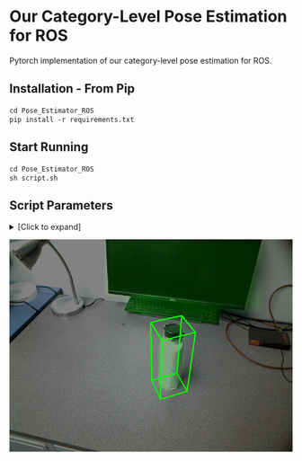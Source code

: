 # Our Category-Level Pose Estimation for ROS
Pytorch implementation of our category-level pose estimation for ROS.

## Installation - From Pip
```shell
cd Pose_Estimator_ROS
pip install -r requirements.txt
```

## Start Running 
```shell
cd Pose_Estimator_ROS
sh script.sh
```

## Script Parameters
<details>
  <summary>[Click to expand]</summary>

- **script.sh**
  - **pretrained_clip_rot_model_path**: Pretrained Contrast Rotation Model
  - **pretrained_clip_t_model_path**: Pretrained Contrast Translation Model
  - **resume_model**: Pretrained Estimator Model
  - **depth_pth**: The Saved Path of Depth image from ROS
  - **detection_pth**: The Saved Path of MaskRCNN Mask Results from ROS
  - **label_pth**: The Saved Path of MaskRCNN Class Label Results from ROS
  - **bbox_pth**: The Saved Path of Bounding box from ROS
  - **ROS_RGB_pth**: The Saved Path of RGB Image from ROS
  - **ROS_output**: The Output Folder Path
  - **ROS_save_result_name**: The Output File Name
</details>

![plot](ROS_output/4.png)